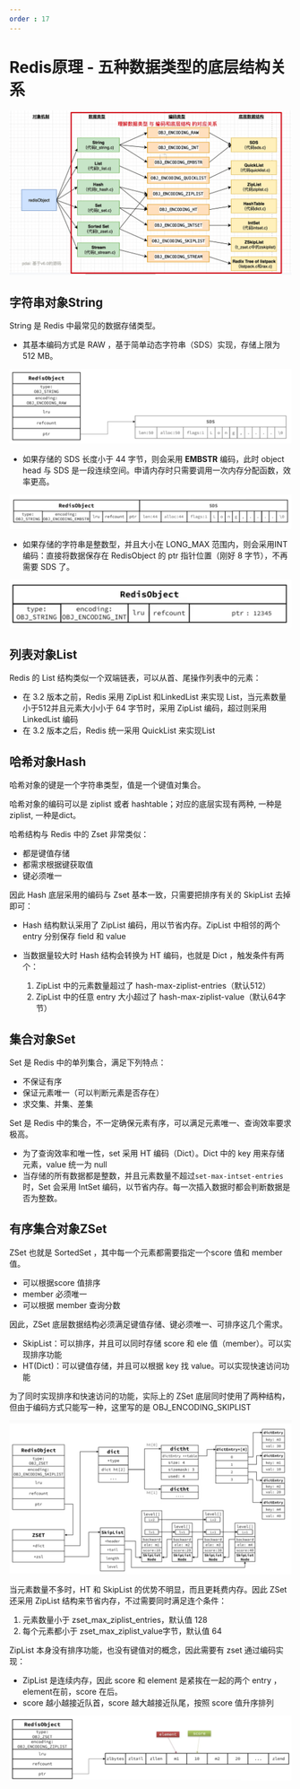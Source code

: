 ```yaml
---
order : 17
---
```


# Redis原理 - 五种数据类型的底层结构关系

![](../../../assets/base-datatype-implement/2023-06-18-22-10-10.png)

## 字符串对象String

String 是 Redis 中最常见的数据存储类型。

- 其基本编码方式是 RAW ，基于简单动态字符串（SDS）实现，存储上限为 512 MB。

![](../../../assets/base-datatype-implement/2023-06-18-22-18-01.png)

- 如果存储的 SDS 长度小于 44 字节，则会采用 **EMBSTR** 编码，此时 object head 与 SDS 是一段连续空间。申请内存时只需要调用一次内存分配函数，效率更高。

![](../../../assets/base-datatype-implement/2023-06-18-22-17-44.png)

- 如果存储的字符串是整数型，并且大小在 LONG_MAX 范围内，则会采用INT 编码：直接将数据保存在 RedisObject 的 ptr 指针位置（刚好 8 字节），不再需要 SDS 了。

![](../../../assets/base-datatype-implement/2023-06-18-22-23-54.png)

## 列表对象List

Redis 的 List 结构类似一个双端链表，可以从首、尾操作列表中的元素：

- 在 3.2 版本之前，Redis 采用 ZipList 和LinkedList 来实现 List，当元素数量小于512并且元素大小小于 64 字节时，采用 ZipList 编码，超过则采用 LinkedList 编码
- 在 3.2 版本之后，Redis 统一采用 QuickList 来实现List

## 哈希对象Hash

哈希对象的键是一个字符串类型，值是一个键值对集合。

哈希对象的编码可以是 ziplist 或者 hashtable；对应的底层实现有两种, 一种是ziplist, 一种是dict。

哈希结构与 Redis 中的 Zset 非常类似：

- 都是键值存储
- 都需求根据键获取值
- 键必须唯一

因此 Hash 底层采用的编码与 Zset 基本一致，只需要把排序有关的 SkipList 去掉即可：

- Hash 结构默认采用了 ZipList 编码，用以节省内存。ZipList 中相邻的两个 entry 分别保存 field 和 value

- 当数据量较大时 Hash 结构会转换为 HT 编码，也就是 Dict ，触发条件有两个：
    1. ZipList 中的元素数量超过了 hash-max-ziplist-entries（默认512）
    2. ZipList 中的任意 entry 大小超过了 hash-max-ziplist-value（默认64字节）
## 集合对象Set

Set 是 Redis 中的单列集合，满足下列特点：
- 不保证有序
- 保证元素唯一（可以判断元素是否存在）
- 求交集、并集、差集

Set 是 Redis 中的集合，不一定确保元素有序，可以满足元素唯一、查询效率要求极高。
- 为了查询效率和唯一性，set 采用 HT 编码（Dict）。Dict 中的 key 用来存储元素，value 统一为 null
- 当存储的所有数据都是整数，并且元素数量不超过`set-max-intset-entries`时，Set 会采用 IntSet 编码，以节省内存。每一次插入数据时都会判断数据是否为整数。
## 有序集合对象ZSet

ZSet 也就是 SortedSet ，其中每一个元素都需要指定一个score 值和 member 值。

- 可以根据score 值排序
- member 必须唯一
- 可以根据 member 查询分数

因此，ZSet 底层数据结构必须满足键值存储、键必须唯一、可排序这几个需求。

- SkipList：可以排序，并且可以同时存储 score 和 ele 值（member）。可以实现排序功能
- HT(Dict)：可以键值存储，并且可以根据 key 找 value。可以实现快速访问功能

为了同时实现排序和快速访问的功能，实际上的 ZSet 底层同时使用了两种结构，但由于编码方式只能写一种，这里写的是 OBJ_ENCODING_SKIPLIST

![](../../../assets/base-datatype-implement/2023-06-18-23-18-49.png)

当元素数量不多时，HT 和 SkipList 的优势不明显，而且更耗费内存。因此 ZSet 还采用 ZipList 结构来节省内存，不过需要同时满足连个条件：

1. 元素数量小于 zset_max_ziplist_entries，默认值 128
2. 每个元素都小于 zset_max_ziplist_value字节，默认值 64

ZipList 本身没有排序功能，也没有键值对的概念，因此需要有 zset 通过编码实现：

- ZipList 是连续内存，因此 score 和 element 是紧挨在一起的两个 entry ，element在前，score 在后。
- score 越小越接近队首，score 越大越接近队尾，按照 score 值升序排列

![](../../../assets/base-datatype-implement/2023-06-18-23-32-41.png)